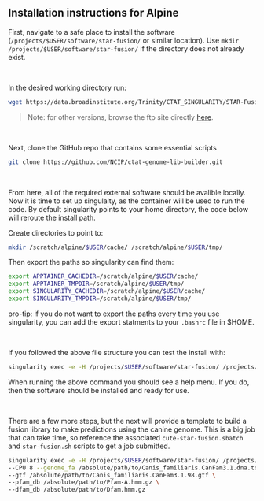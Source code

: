 ## Installation instructions for Alpine

First, navigate to a safe place to install the software (`/projects/$USER/software/star-fusion/` or similar location). Use `mkdir /projects/$USER/software/star-fusion/` if the directory does not already exist.

<br>

In the desired working directory run:
```sh
wget https://data.broadinstitute.org/Trinity/CTAT_SINGULARITY/STAR-Fusion/star-fusion.v1.12.0.simg
```

> Note: for other versions, browse the ftp site directly [here](https://data.broadinstitute.org/Trinity/CTAT_SINGULARITY/STAR-Fusion/).

<br>

Next, clone the GitHub repo that contains some essential scripts
```sh
git clone https://github.com/NCIP/ctat-genome-lib-builder.git
```

<br>

From here, all of the required external software should be avalible locally. Now it is time to set up singulaity, as the container will be used to run the code. By default singularity points to your home directory, the code below will reroute the install path.

Create directories to point to:
```sh
mkdir /scratch/alpine/$USER/cache/ /scratch/alpine/$USER/tmp/
```

Then export the paths so singularity can find them:
```sh
export APPTAINER_CACHEDIR=/scratch/alpine/$USER/cache/
export APPTAINER_TMPDIR=/scratch/alpine/$USER/tmp/
export SINGULARITY_CACHEDIR=/scratch/alpine/$USER/cache/
export SINGULARITY_TMPDIR=/scratch/alpine/$USER/tmp/
```

pro-tip: if you do not want to export the paths every time you use singularity, you can add the export statments to your `.bashrc` file in $HOME.

<br>

If you followed the above file structure you can test the install with:
```sh
singularity exec -e -H /projects/$USER/software/star-fusion/ /projects/$USER/software/star-fusion/star-fusion.v1.12.0.simg /projects/$USER/software/STAR-Fusion/star-fusion/ctat-genome-lib-builder/prep_genome_lib.pl -h
```

When running the above command you should see a help menu. If you do, then the software should be installed and ready for use.

<br>

There are a few more steps, but the next will provide a template to build a fusion library to make predictions using the canine genome. This is a big job that can take time, so reference the associated `cute-star-fusion.sbatch` and `star-fusion.sh` scripts to get a job submitted.
```sh
singularity exec -e -H /projects/$USER/software/star-fusion/ /projects/$USER/software/star-fusion/star-fusion.v1.12.0.simg /projects/$USER/software/STAR-Fusion/star-fusion/ctat-genome-lib-builder/prep_genome_lib.pl \
--CPU 8 --genome_fa /absolute/path/to/Canis_familiaris.CanFam3.1.dna.toplevel.fa \
--gtf /absolute/path/to/Canis_familiaris.CanFam3.1.98.gtf \
--pfam_db /absolute/path/to/Pfam-A.hmm.gz \
--dfam_db /absolute/path/to/Dfam.hmm.gz
```
